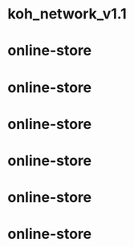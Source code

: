 # koh_network_v1.1
# online-store
# online-store
# online-store
# online-store
# online-store
# online-store
